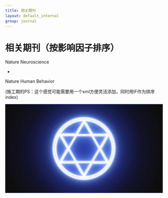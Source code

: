 ```yaml
---
title: 相关期刊
layout: default_internal
group: journal
---
```


# 相关期刊（按影响因子排序）

Nature Neuroscience

* ​

Nature Human Behavior



(施工期的PS：这个感觉可能需要用一个xml方便灵活添加，同时用IF作为排序index)




<img class="img-responsive center-block" src="/static/img/magic-hex.jpeg" alt="Join Us!">
